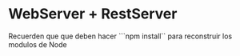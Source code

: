 # WebServer + RestServer

Recuerden que que deben hacer ```npm install`` para reconstruir los modulos de Node